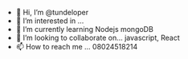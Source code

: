 - 👋 Hi, I’m @tundeloper
- 👀 I’m interested in ...
- 🌱 I’m currently learning Nodejs mongoDB
- 💞️ I’m looking to collaborate on... javascript, React
- 📫 How to reach me ... 08024518214

<!---
tundeloper/tundeloper is a ✨ special ✨ repository because its `README.md` (this file) appears on your GitHub profile.
You can click the Preview link to take a look at your changes.
--->
